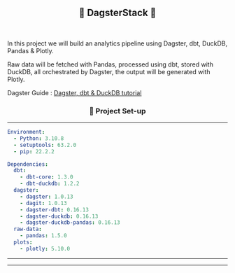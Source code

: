 <h2 align="center"><b> 🥞 DagsterStack 🥞 </b></h2>

<br>

In this project we will build an analytics pipeline using Dagster, dbt, DuckDB, Pandas & Plotly.

Raw data will be fetched with Pandas, processed using dbt, stored with DuckDB, all orchestrated by Dagster, the output will be generated with Plotly.

Dagster Guide : [Dagster, dbt & DuckDB tutorial](https://docs.dagster.io/integrations/dbt/using-dbt-with-dagster)

<h3 align="center"><b> 🧱 Project Set-up </b></h3>

---

````yaml
Environment:
  - Python: 3.10.8
  - setuptools: 63.2.0
  - pip: 22.2.2

Dependencies:
  dbt: 
    - dbt-core: 1.3.0
    - dbt-duckdb: 1.2.2
  dagster: 
    - dagster: 1.0.13
    - dagit: 1.0.13
    - dagster-dbt: 0.16.13
    - dagster-duckdb: 0.16.13
    - dagster-duckdb-pandas: 0.16.13
  raw-data:
    - pandas: 1.5.0
  plots:
    - plotly: 5.10.0

````

---
---
